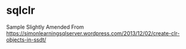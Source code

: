 # sqlclr
Sample Slightly Amended From https://simonlearningsqlserver.wordpress.com/2013/12/02/create-clr-objects-in-ssdt/
